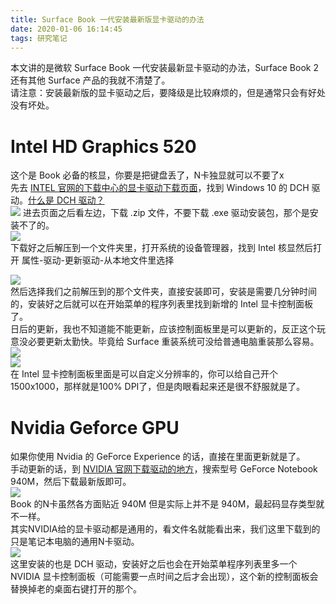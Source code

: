 ```yaml
---
title: Surface Book 一代安装最新版显卡驱动的办法
date: 2020-01-06 16:14:45
tags: 研究笔记
---
```

本文讲的是微软 Surface Book 一代安装最新显卡驱动的办法，Surface Book 2 还有其他 Surface 产品的我就不清楚了。  
请注意：安装最新版的显卡驱动之后，要降级是比较麻烦的，但是通常只会有好处没有坏处。  

# Intel HD Graphics 520
这个是 Book 必备的核显，你要是把键盘丢了，N卡独显就可以不要了x  
先去 [INTEL 官网的下载中心的显卡驱动下载页面](https://downloadcenter.intel.com/product/80939/Graphics-Drivers)，找到 Windows 10 的 DCH 驱动。[什么是 DCH 驱动？](https://www.zhihu.com/question/311670069/answer/734734237)  
![](https://s2.ax1x.com/2020/01/06/ls6M1f.png)
进去页面之后看左边，下载 .zip 文件，不要下载 .exe 驱动安装包，那个是安装不了的。  
![](https://s2.ax1x.com/2020/01/06/ls63ng.png)  
下载好之后解压到一个文件夹里，打开系统的设备管理器，找到 Intel 核显然后打开 属性-驱动-更新驱动-从本地文件里选择  

![](https://s2.ax1x.com/2020/01/06/lsclP1.png)   
然后选择我们之前解压到的那个文件夹，直接安装即可，安装是需要几分钟时间的，安装好之后就可以在开始菜单的程序列表里找到新增的 Intel 显卡控制面板了。    
日后的更新，我也不知道能不能更新，应该控制面板里是可以更新的，反正这个玩意没必要更新太勤快。毕竟给 Surface 重装系统可没给普通电脑重装那么容易。  
![](https://s2.ax1x.com/2020/01/06/lsgQeg.png)  
![](https://s2.ax1x.com/2020/01/06/lsggl6.png)  
在 Intel 显卡控制面板里面是可以自定义分辨率的，你可以给自己开个 1500x1000，那样就是100% DPI了，但是肉眼看起来还是很不舒服就是了。

# Nvidia Geforce GPU
如果你使用 Nvidia 的 GeForce Experience 的话，直接在里面更新就是了。  
手动更新的话，到 [NVIDIA 官网下载驱动的地方](https://www.geforce.cn/drivers)，搜索型号 GeForce Notebook 940M，然后下载最新版即可。  
![](https://s2.ax1x.com/2020/01/06/lsT7V0.png)  
Book 的N卡虽然各方面贴近 940M 但是实际上并不是 940M，最起码显存类型就不一样。  
其实NVIDIA给的显卡驱动都是通用的，看文件名就能看出来，我们这里下载到的只是笔记本电脑的通用N卡驱动。    
![](https://s2.ax1x.com/2020/01/06/ls7PIK.png)  
这里安装的也是 DCH 驱动，安装好之后也会在开始菜单程序列表里多一个 NVIDIA 显卡控制面板（可能需要一点时间之后才会出现），这个新的控制面板会替换掉老的桌面右键打开的那个。  
